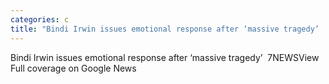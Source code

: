 ```yaml
---
categories: c
title: "Bindi Irwin issues emotional response after ‘massive tragedy’  7NEWS"
---
```

Bindi Irwin issues emotional response after ‘massive tragedy’&nbsp;&nbsp;7NEWSView Full coverage on Google News
